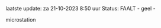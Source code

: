 laatste update: 
za 21-10-2023  8:50   uur 
Status: FAALT - geel - 
<div class="service Y">microstation</div>